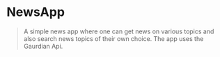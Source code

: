 # NewsApp
>A simple news app where one can get news on various topics and also search news topics of their own choice. The app uses the Gaurdian Api.
